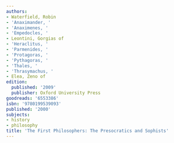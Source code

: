 ```yaml
---
authors:
- Waterfield, Robin
- 'Anaximander, '
- 'Anaximenes, '
- 'Empedocles, '
- Leontini, Gorgias of
- 'Heraclitus, '
- 'Parmenides, '
- 'Protagoras, '
- 'Pythagoras, '
- 'Thales, '
- 'Thrasymachus, '
- Elea, Zeno of
edition:
  published: '2009'
  publisher: Oxford University Press
goodreads: '6553386'
isbn: '9780199539093'
published: '2000'
subjects:
- history
- philosophy
title: 'The First Philosophers: The Presocratics and Sophists'
---
```


